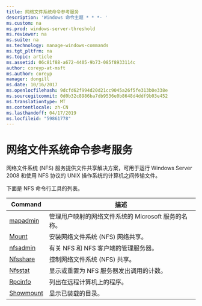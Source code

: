 ```yaml
---
title: 网络文件系统命令参考服务
description: 'Windows 命令主题 * * *- '
ms.custom: na
ms.prod: windows-server-threshold
ms.reviewer: na
ms.suite: na
ms.technology: manage-windows-commands
ms.tgt_pltfrm: na
ms.topic: article
ms.assetid: 06c81f88-a672-4405-9b73-085f8933114c
author: coreyp-at-msft
ms.author: coreyp
manager: dongill
ms.date: 10/16/2017
ms.openlocfilehash: 9dcfd62f994d20d21cc9045a26f5fe313b0e338e
ms.sourcegitcommit: 0d0b32c8986ba7db9536e0b8648d4ddf9b03e452
ms.translationtype: MT
ms.contentlocale: zh-CN
ms.lasthandoff: 04/17/2019
ms.locfileid: "59861778"
---
```

# <a name="services-for-network-file-system-command-reference"></a>网络文件系统命令参考服务



网络文件系统 (NFS) 服务提供文件共享解决方案，可用于运行 Windows Server 2008 和使用 NFS 协议的 UNIX 操作系统的计算机之间传输文件。

下面是 NFS 命令行工具的列表。

|Command|描述|
|-------|-----------|
|[mapadmin](mapadmin.md)|管理用户映射的网络文件系统的 Microsoft 服务的名称。|
|[Mount](mount.md)|安装网络文件系统 (NFS) 网络共享。|
|[nfsadmin](nfsadmin.md)|有关 NFS 和 NFS 客户端的管理服务器。|
|[Nfsshare](nfsshare.md)|控制网络文件系统 (NFS) 共享。|
|[Nfsstat](nfsstat.md)|显示或重置为 NFS 服务器发出调用的计数。|
|[Rpcinfo](rpcinfo.md)|列出在远程计算机上的程序。|
|[Showmount](showmount.md)|显示已装载的目录。|
